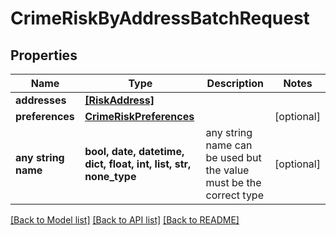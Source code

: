 # CrimeRiskByAddressBatchRequest


## Properties
Name | Type | Description | Notes
------------ | ------------- | ------------- | -------------
**addresses** | [**[RiskAddress]**](RiskAddress.md) |  | 
**preferences** | [**CrimeRiskPreferences**](CrimeRiskPreferences.md) |  | [optional] 
**any string name** | **bool, date, datetime, dict, float, int, list, str, none_type** | any string name can be used but the value must be the correct type | [optional]

[[Back to Model list]](../README.md#documentation-for-models) [[Back to API list]](../README.md#documentation-for-api-endpoints) [[Back to README]](../README.md)


